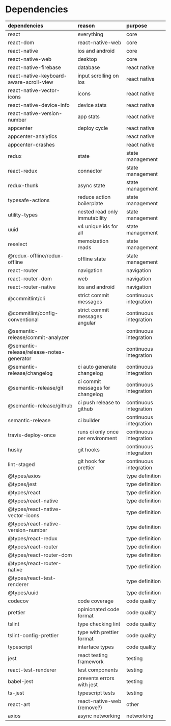 # Dependencies

| dependencies                              | reason                            | purpose                |
| :---------------------------------------- | :-------------------------------- | :--------------------- |
| react                                     | everything                        | core                   |
| react-dom                                 | react-native-web                  | core                   |
| react-native                              | ios and android                   | core                   |
| react-native-web                          | desktop                           | core                   |
| react-native-firebase                     | database                          | react native           |
| react-native-keyboard-aware-scroll-view   | input scrolling on ios            | react native           |
| react-native-vector-icons                 | icons                             | react native           |
| react-native-device-info                  | device stats                      | react native           |
| react-native-version-number               | app stats                         | react native           |
| appcenter                                 | deploy cycle                      | react native           |
| appcenter-analytics                       |                                   | react native           |
| appcenter-crashes                         |                                   | react native           |
| redux                                     | state                             | state management       |
| react-redux                               | connector                         | state management       |
| redux-thunk                               | async state                       | state management       |
| typesafe-actions                          | reduce action boilerplate         | state management       |
| utility-types                             | nested read only immutability     | state management       |
| uuid                                      | v4 unique ids for all             | state management       |
| reselect                                  | memoization reads                 | state management       |
| @redux-offline/redux-offline              | offline state                     | state management       |
| react-router                              | navigation                        | navigation             |
| react-router-dom                          | web                               | navigation             |
| react-router-native                       | ios and android                   | navigation             |
| @commitlint/cli                           | strict commit messages            | continuous integration |
| @commitlint/config-conventional           | strict commit messages angular    | continuous integration |
| @semantic-release/commit-analyzer         |                                   | continuous integration |
| @semantic-release/release-notes-generator |                                   | continuous integration |
| @semantic-release/changelog               | ci auto generate changelog        | continuous integration |
| @semantic-release/git                     | ci commit messages for changelog  | continuous integration |
| @semantic-release/github                  | ci push release to github         | continuous integration |
| semantic-release                          | ci builder                        | continuous integration |
| travis-deploy-once                        | runs ci only once per environment | continuous integration |
| husky                                     | git hooks                         | continuous integration |
| lint-staged                               | git hook for prettier             | continuous integration |
| @types/axios                              |                                   | type definition        |
| @types/jest                               |                                   | type definition        |
| @types/react                              |                                   | type definition        |
| @types/react-native                       |                                   | type definition        |
| @types/react-native-vector-icons          |                                   | type definition        |
| @types/react-native-version-number        |                                   | type definition        |
| @types/react-redux                        |                                   | type definition        |
| @types/react-router                       |                                   | type definition        |
| @types/react-router-dom                   |                                   | type definition        |
| @types/react-router-native                |                                   | type definition        |
| @types/react-test-renderer                |                                   | type definition        |
| @types/uuid                               |                                   | type definition        |
| codecov                                   | code coverage                     | code quality           |
| prettier                                  | opinionated code format           | code quality           |
| tslint                                    | type checking lint                | code quality           |
| tslint-config-prettier                    | type with prettier format         | code quality           |
| typescript                                | interface types                   | code quality           |
| jest                                      | react testing framework           | testing                |
| react-test-renderer                       | test components                   | testing                |
| babel-jest                                | prevents errors with jest         | testing                |
| ts-jest                                   | typescript tests                  | testing                |
| react-art                                 | react-native-web (remove?)        | other                  |
| axios                                     | async networking                  | networking             |
